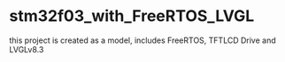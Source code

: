 # stm32f03_with_FreeRTOS_LVGL
this project is created as a model, includes FreeRTOS, TFTLCD Drive and LVGLv8.3
